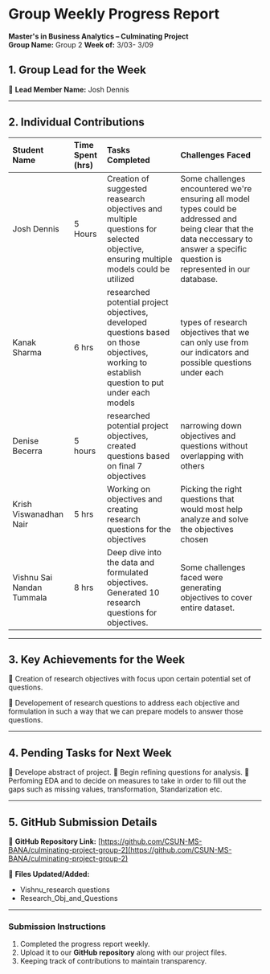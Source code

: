 
# Group Weekly Progress Report

**Master's in Business Analytics – Culminating Project**  
**Group Name:** Group 2 **Week of:** 3/03- 3/09

## 1\. Group Lead for the Week

📌 **Lead Member Name:** Josh Dennis

---

## 2\. Individual Contributions

| Student Name | Time Spent (hrs) | Tasks Completed | Challenges Faced |
| :---- | :---- | :---- | :---- |
| Josh Dennis | 5 Hours | Creation of suggested reasearch objectives and multiple questions for selected objective, ensuring multiple models could be utilized | Some challenges encountered we're ensuring all model types could be addressed and being clear that the data neccessary to answer a specific question is represented in our database. |
| Kanak Sharma | 6 hrs | researched potential project objectives, developed questions based on those objectives, working to establish question to put under each models | types of research objectives that we can only use from our indicators and possible questions under each |
| Denise Becerra | 5 hours | researched potential project objectives, created questions based on final 7 objectives | narrowing down objectives and questions without overlapping with others |
| Krish Viswanadhan Nair | 5 hrs | Working on objectives and creating research questions for the objectives | Picking the right questions that would most help analyze and solve the objectives chosen |
| Vishnu Sai Nandan Tummala | 8 hrs | Deep dive into the data and formulated objectives. Generated 10 research questions for objectives. | Some challenges faced were generating objectives to cover entire dataset. |

---

## 3\. Key Achievements for the Week

📌 Creation of research objectives with focus upon certain potential set of questions.

📌 Developement of research questions to address each objective and formulation in such a way that we can prepare models to answer those questions.


---

## 4\. Pending Tasks for Next Week

📌 Develope abstract of project. 
📌 Begin refining questions for analysis.
📌 Perfoming EDA and to decide on measures to take in order to fill out the gaps such as missing values, transformation, Standarization etc.


---

## 5\. GitHub Submission Details

🔗 **GitHub Repository Link:** [https://github.com/CSUN-MS-BANA/culminating-project-group-2](https://github.com/CSUN-MS-BANA/culminating-project-group-2)

📁 **Files Updated/Added:**

- Vishnu_research questions
- Research_Obj_and_Questions

   


---

### Submission Instructions

1. Completed the progress report weekly.  
2. Upload it to our **GitHub repository** along with our project files.  
3. Keeping track of contributions to maintain transparency.


